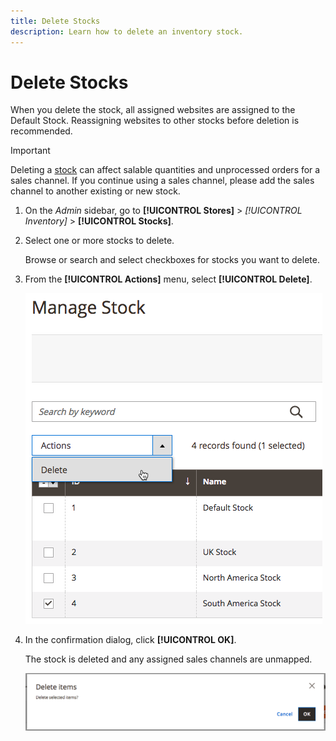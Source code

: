 ```yaml
---
title: Delete Stocks
description: Learn how to delete an inventory stock.
---
```

# Delete Stocks

When you delete the stock, all assigned websites are assigned to the Default Stock. Reassigning websites to other stocks before deletion is recommended.

>[!IMPORTANT]
>
>Deleting a [stock](stocks-manage.md) can affect salable quantities and unprocessed orders for a sales channel. If you continue using a sales channel, please add the sales channel to another existing or new stock.

1. On the _Admin_ sidebar, go to **[!UICONTROL Stores]** > _[!UICONTROL Inventory]_ > **[!UICONTROL Stocks]**.

1. Select one or more stocks to delete.

   Browse or search and select checkboxes for stocks you want to delete.

1. From the **[!UICONTROL Actions]** menu, select **[!UICONTROL Delete]**.

   ![Select Delete from the Actions menu](assets/inventory-stock-delete.png)

1. In the confirmation dialog, click **[!UICONTROL OK]**.

   The stock is deleted and any assigned sales channels are unmapped.

   ![Stock delete verification message](assets/inventory-stock-delete-confirm.png)
